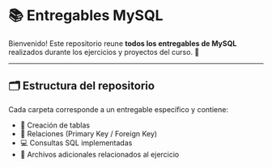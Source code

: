 # 📚 Entregables MySQL

Bienvenido! Este repositorio reune **todos los entregables de MySQL** realizados durante los ejercicios y proyectos del curso. 🚀

---

## 🗂 Estructura del repositorio

Cada carpeta corresponde a un entregable específico y contiene:

- 📝 Creación de tablas  
- 🔗 Relaciones (Primary Key / Foreign Key)  
- 💻 Consultas SQL implementadas  
- 📎 Archivos adicionales relacionados al ejercicio  

